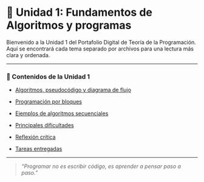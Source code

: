 
# 🧩 Unidad 1: Fundamentos de Algoritmos y programas

Bienvenido a la Unidad 1 del Portafolio Digital de Teoría de la Programación.  
Aquí se encontrará cada tema separado por archivos para una lectura más clara y ordenada.

---

### 📑 Contenidos de la Unidad 1

- [Algoritmos, pseudocódigo y diagrama de flujo](algoritmos.md)
  
- [Programación por bloques](programacion_bloques.md)
  
- [Ejemplos de algoritmos secuenciales](ejemplos_secuenciales.md)
  
- [Principales dificultades](dificultades.md)
  
- [Reflexión crítica](reflexion.md)
  
- [Tareas entregadas](tareas/)

---

> *“Programar no es escribir código, es aprender a pensar paso a paso.”*
